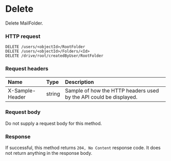 # Delete

Delete MailFolder.
### HTTP request
```http
DELETE /users/<objectId>/RootFolder
DELETE /users/<objectId>/Folders/<Id>
DELETE /drive/root/createdByUser/RootFolder

```
### Request headers
| Name       | Type | Description|
|:---------------|:--------|:----------|
| X-Sample-Header  | string  | Sample of how the HTTP headers used by the API could be displayed.|

### Request body
Do not supply a request body for this method.


### Response
If successful, this method returns `204, No Content` response code. It does not return anything in the response body.


<!-- uuid: 2bf3bcab-2ab5-46e3-8cba-02b4ea0cdff2
2015-10-09 18:12:08 UTC -->